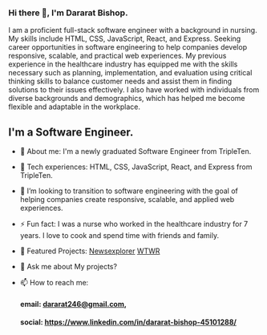 ### Hi there 👋, I'm Dararat Bishop.
I am a proficient full-stack software engineer with a background in nursing. My skills include HTML, CSS, JavaScript, React, and Express. Seeking career opportunities in software engineering to help companies develop responsive, scalable, and practical web experiences. My previous experience in the healthcare industry has equipped me with the skills necessary such as planning, implementation, and evaluation using critical thinking skills to balance customer needs and assist them in finding solutions to their issues effectively. I also have worked with individuals from diverse backgrounds and demographics, which has helped me become flexible and adaptable in the workplace.

## I'm a Software Engineer.

- 🔭 About me: I'm a newly graduated Software Engineer from TripleTen.
  
- 🌱 Tech experiences: HTML, CSS, JavaScript, React, and Express from TripleTen.
- :mag_right: I’m looking to transition to software engineering with the goal of helping companies create responsive, scalable, and applied web experiences.

- ⚡ Fun fact: I was a nurse who worked in the healthcare industry for 7 years. I love to cook and spend time with friends and family.
  
- 🌟 Featured Projects: [Newsexplorer](https://newsexplorer.servernux.com/)  [WTWR](https://www.wtwr.twilightparadox.com/) 
  
- 💬 Ask me about My projects?
- 📫 How to reach me:
  #### email: dararat246@gmail.com,
  #### social: https://www.linkedin.com/in/dararat-bishop-45101288/


